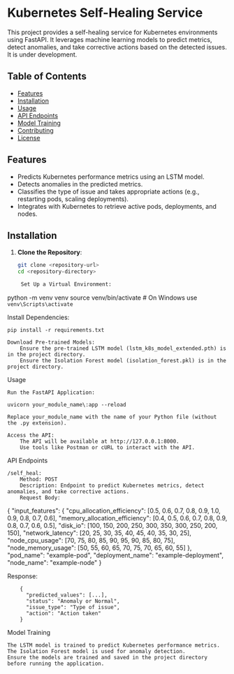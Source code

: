 # Kubernetes Self-Healing Service

This project provides a self-healing service for Kubernetes environments using FastAPI. It leverages machine learning models to predict metrics, detect anomalies, and take corrective actions based on the detected issues. It is under development.

## Table of Contents

- [Features](#features)
- [Installation](#installation)
- [Usage](#usage)
- [API Endpoints](#api-endpoints)
- [Model Training](#model-training)
- [Contributing](#contributing)
- [License](#license)

## Features

- Predicts Kubernetes performance metrics using an LSTM model.
- Detects anomalies in the predicted metrics.
- Classifies the type of issue and takes appropriate actions (e.g., restarting pods, scaling deployments).
- Integrates with Kubernetes to retrieve active pods, deployments, and nodes.

## Installation

1. **Clone the Repository**:
   ```bash
   git clone <repository-url>
   cd <repository-directory>

    Set Up a Virtual Environment:

python -m venv venv
source venv/bin/activate  # On Windows use `venv\Scripts\activate`

Install Dependencies:

    pip install -r requirements.txt

    Download Pre-trained Models:
        Ensure the pre-trained LSTM model (lstm_k8s_model_extended.pth) is in the project directory.
        Ensure the Isolation Forest model (isolation_forest.pkl) is in the project directory.

Usage

    Run the FastAPI Application:

    uvicorn your_module_name\:app --reload

    Replace your_module_name with the name of your Python file (without the .py extension).

    Access the API:
        The API will be available at http://127.0.0.1:8000.
        Use tools like Postman or cURL to interact with the API.

API Endpoints

    /self_heal:
        Method: POST
        Description: Endpoint to predict Kubernetes metrics, detect anomalies, and take corrective actions.
        Request Body:

{
  "input_features": {
    "cpu_allocation_efficiency": [0.5, 0.6, 0.7, 0.8, 0.9, 1.0, 0.9, 0.8, 0.7, 0.6],
    "memory_allocation_efficiency": [0.4, 0.5, 0.6, 0.7, 0.8, 0.9, 0.8, 0.7, 0.6, 0.5],
    "disk_io": [100, 150, 200, 250, 300, 350, 300, 250, 200, 150],
    "network_latency": [20, 25, 30, 35, 40, 45, 40, 35, 30, 25],
    "node_cpu_usage": [70, 75, 80, 85, 90, 95, 90, 85, 80, 75],
    "node_memory_usage": [50, 55, 60, 65, 70, 75, 70, 65, 60, 55]
  },
  "pod_name": "example-pod",
  "deployment_name": "example-deployment",
  "node_name": "example-node"
}

Response:

        {
          "predicted_values": [...],
          "status": "Anomaly or Normal",
          "issue_type": "Type of issue",
          "action": "Action taken"
        }

Model Training

    The LSTM model is trained to predict Kubernetes performance metrics.
    The Isolation Forest model is used for anomaly detection.
    Ensure the models are trained and saved in the project directory before running the application.
